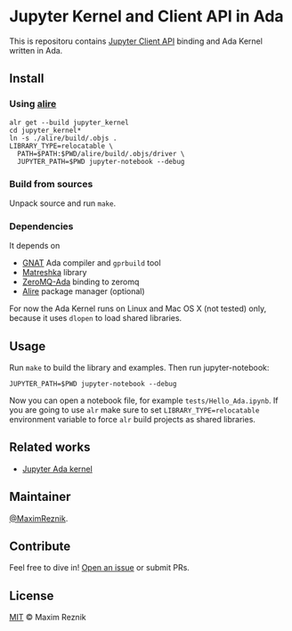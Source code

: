 Jupyter Kernel and Client API in Ada
====================================

This is repositoru contains
[Jupyter Client API](https://jupyter-client.readthedocs.io/en/stable/index.html)
binding and Ada Kernel written in Ada.

## Install
### Using [alire](https://alire.ada.dev)

    alr get --build jupyter_kernel
    cd jupyter_kernel*
    ln -s ./alire/build/.objs .
    LIBRARY_TYPE=relocatable \
      PATH=$PATH:$PWD/alire/build/.objs/driver \
      JUPYTER_PATH=$PWD jupyter-notebook --debug

### Build from sources
Unpack source and run `make`.

### Dependencies
It depends on
 * [GNAT](https://www.adacore.com/download/more) Ada compiler and `gprbuild` tool
 * [Matreshka](https://forge.ada-ru.org/matreshka) library
 * [ZeroMQ-Ada](https://github.com/persan/zeromq-Ada) binding to zeromq
 * [Alire](https://alire.ada.dev/) package manager (optional)

For now the Ada Kernel runs on Linux and Mac OS X (not tested) only, because it uses `dlopen` to load shared
libraries.

## Usage
Run `make` to build the library and examples. Then run jupyter-notebook:

```
JUPYTER_PATH=$PWD jupyter-notebook --debug
```

Now you can open a notebook file, for example `tests/Hello_Ada.ipynb`.
If you are going to use `alr` make sure to set `LIBRARY_TYPE=relocatable` environment
variable to force `alr` build projects as shared libraries.

## Related works
* [Jupyter Ada kernel](https://github.com/gusthoff/jupyter-ada-kernel)

## Maintainer

[@MaximReznik](https://github.com/reznikmm).

## Contribute

Feel free to dive in!
[Open an issue](https://github.com/reznikmm/jupyter/issues/new)
or submit PRs.

## License

[MIT](LICENSES/MIT.txt) © Maxim Reznik
